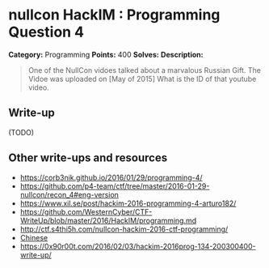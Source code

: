 # nullcon HackIM : Programming Question 4

**Category:** Programming
**Points:** 400
**Solves:** 
**Description:**

> One of the NullCon vidoes talked about a marvalous Russian Gift. The Vidoe was uploaded on [May of 2015] What is the ID of that youtube video.


## Write-up

(TODO)

## Other write-ups and resources

* <https://corb3nik.github.io/2016/01/29/programming-4/>
* <https://github.com/p4-team/ctf/tree/master/2016-01-29-nullcon/recon_4#eng-version>
* <https://www.xil.se/post/hackim-2016-programming-4-arturo182/>
* <https://github.com/WesternCyber/CTF-WriteUp/blob/master/2016/HackIM/programming.md>
* <http://ctf.s4thi5h.com/nullcon-hackim-2016-ctf-programming/>
* [Chinese](http://www.cnblogs.com/Christmas/p/5176439.html)
* <https://0x90r00t.com/2016/02/03/hackim-2016prog-134-200300400-write-up/>
